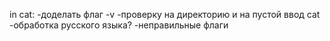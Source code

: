 in cat:
-доделать флаг -v
-проверку на директорию и на пустой ввод cat 
-обработка русского языка? 
-неправильные флаги
